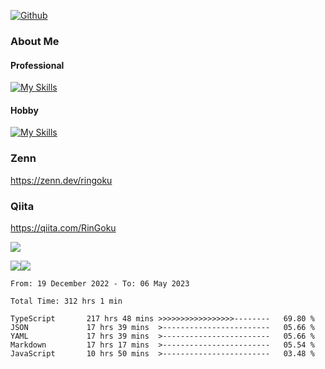 [![Github](https://img.shields.io/github/followers/RinGoku?label=Follow&style=social)](https://github.com/skyt-a)

### About Me
#### Professional
[![My Skills](https://skillicons.dev/icons?i=react,ts,js,nodejs,java,graphql,firebase,githubactions&theme=light)](https://skillicons.dev)
#### Hobby
[![My Skills](https://skillicons.dev/icons?i=unity,rust,py&theme=light)](https://skillicons.dev)

### Zenn
https://zenn.dev/ringoku
### Qiita
https://qiita.com/RinGoku


![](https://github-profile-summary-cards.vercel.app/api/cards/profile-details?username=skyt-a&theme=default)

![](https://github-profile-summary-cards.vercel.app/api/cards/repos-per-language?username=skyt-a&theme=default)![](https://github-profile-summary-cards.vercel.app/api/cards/stats?username=RinGoku&theme=default)

<!--START_SECTION:waka-->

```text
From: 19 December 2022 - To: 06 May 2023

Total Time: 312 hrs 1 min

TypeScript       217 hrs 48 mins >>>>>>>>>>>>>>>>>--------   69.80 %
JSON             17 hrs 39 mins  >------------------------   05.66 %
YAML             17 hrs 39 mins  >------------------------   05.66 %
Markdown         17 hrs 17 mins  >------------------------   05.54 %
JavaScript       10 hrs 50 mins  >------------------------   03.48 %
```

<!--END_SECTION:waka-->
